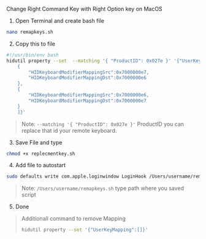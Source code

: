 Change Right Command Key with Right Option key on MacOS


1. Open Terminal and create bash file
```sh
nano remapkeys.sh
```
2. Copy this to file
```sh
#!/usr/bin/env bash
hidutil property --set  --matching '{ "ProductID": 0x027e }' '{"UserKeyMapping":[
    {
        "HIDKeyboardModifierMappingSrc":0x7000000e7,
        "HIDKeyboardModifierMappingDst":0x7000000e6
    },
    {
        "HIDKeyboardModifierMappingSrc":0x7000000e6,
        "HIDKeyboardModifierMappingDst":0x7000000e7
    }
    ]}'
```

> Note: `--matching '{ "ProductID": 0x027e }'` ProductID you can replace that id your remote keyboard. 

3. Save File and type 

```sh 
chmod +x replecmentkey.sh
```

4. Add file to autostart 
``` sh 
sudo defaults write com.apple.loginwindow LoginHook /Users/username/remapkeys.sh
```
> Note: `/Users/username/remapkeys.sh` type path where you saved script

5. Done

> Additionall command to remove Mapping 
>````sh 
> hidutil property --set '{"UserKeyMapping":[]}'
